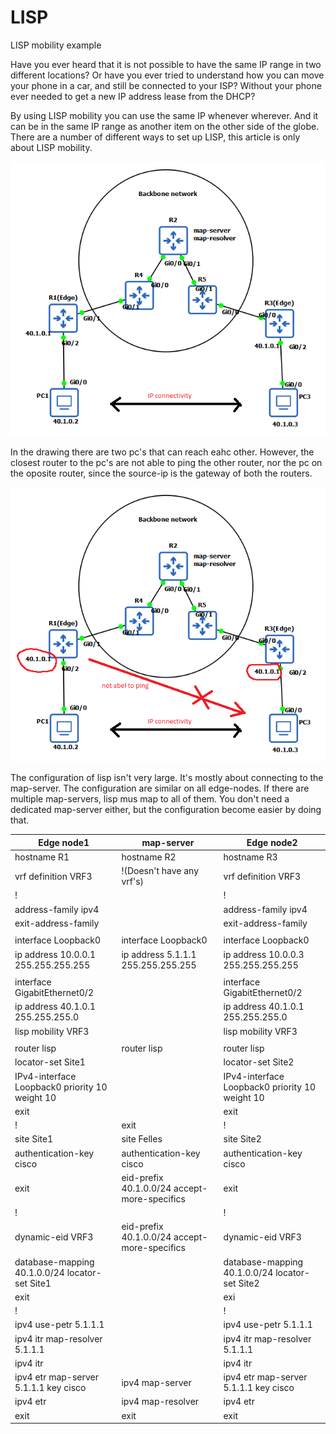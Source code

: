 # LISP
LISP mobility example

Have you ever heard that it is not possible to have the same IP range in two different locations?
Or have you ever tried to understand how you can move your phone in a car, and still be connected to your ISP? Without your phone ever needed to get a new IP address lease from the DHCP?

By using LISP mobility you can use the same IP whenever wherever. And it can be in the same IP range as another item on the other side of the globe.
There are a number of different ways to set up LISP, this article is only about LISP mobility.

![Lisp-example1](/lisp1.png)

In the drawing there are two pc's that can reach eahc other. However, the closest router to the pc's are not able to ping the other router, nor the pc on the oposite router, since the source-ip is the gateway of both the routers.

![Lisp-example2](/lisp2.png)

The configuration of lisp isn't very large. It's mostly about connecting to the map-server. The configuration are similar on all edge-nodes. If there are multiple map-servers, lisp mus map to all of them. You don't need a dedicated map-server either, but the configuration become easier by doing that.

Edge node1 | map-server | Edge node2
------------ | ------------- | -------------
hostname R1|hostname R2|hostname R3
vrf definition VRF3|!(Doesn't have any vrf's)|vrf definition VRF3
 !||!
 address-family ipv4|| address-family ipv4
 exit-address-family|| exit-address-family
||
interface Loopback0|interface Loopback0|interface Loopback0
 ip address 10.0.0.1 255.255.255.255|ip address 5.1.1.1 255.255.255.255| ip address 10.0.0.3 255.255.255.255
||
interface GigabitEthernet0/2||interface GigabitEthernet0/2
 ip address 40.1.0.1 255.255.255.0|| ip address 40.1.0.1 255.255.255.0
 lisp mobility VRF3|| lisp mobility VRF3
||
router lisp|router lisp|router lisp
 locator-set Site1||locator-set Site2
  IPv4-interface Loopback0 priority 10 weight 10|| IPv4-interface Loopback0 priority 10 weight 10
  exit| | exit
 !| exit|!
 site Site1|site Felles|site Site2
  authentication-key cisco|authentication-key cisco |  authentication-key cisco
  exit|eid-prefix 40.1.0.0/24 accept-more-specifics | exit
 !| |!
 dynamic-eid VRF3|eid-prefix 40.1.0.0/24 accept-more-specifics| dynamic-eid VRF3
  database-mapping 40.1.0.0/24 locator-set Site1|| database-mapping 40.1.0.0/24 locator-set Site2
  exit||exi
 !||!
 ipv4 use-petr 5.1.1.1||ipv4 use-petr 5.1.1.1
 ipv4 itr map-resolver 5.1.1.1||ipv4 itr map-resolver 5.1.1.1
 ipv4 itr||ipv4 itr
 ipv4 etr map-server 5.1.1.1 key cisco|ipv4 map-server|ipv4 etr map-server 5.1.1.1 key cisco
 ipv4 etr|ipv4 map-resolver|ipv4 etr
 exit|exit|exit
